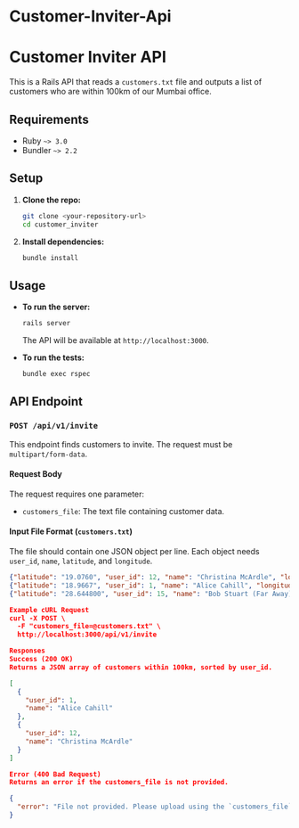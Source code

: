 # Customer-Inviter-Api

# Customer Inviter API

This is a Rails API that reads a `customers.txt` file and outputs a list of customers who are within 100km of our Mumbai office.

## Requirements

- Ruby `~> 3.0`
- Bundler `~> 2.2`

## Setup

1.  **Clone the repo:**
    ```bash
    git clone <your-repository-url>
    cd customer_inviter
    ```

2.  **Install dependencies:**
    ```bash
    bundle install
    ```

## Usage

-   **To run the server:**
    ```bash
    rails server
    ```
    The API will be available at `http://localhost:3000`.

-   **To run the tests:**
    ```bash
    bundle exec rspec
    ```

## API Endpoint

### `POST /api/v1/invite`

This endpoint finds customers to invite. The request must be `multipart/form-data`.

#### **Request Body**

The request requires one parameter:

-   `customers_file`: The text file containing customer data.

#### **Input File Format (`customers.txt`)**

The file should contain one JSON object per line. Each object needs `user_id`, `name`, `latitude`, and `longitude`.

```json
{"latitude": "19.0760", "user_id": 12, "name": "Christina McArdle", "longitude": "72.8777"}
{"latitude": "18.9667", "user_id": 1, "name": "Alice Cahill", "longitude": "72.8333"}
{"latitude": "28.644800", "user_id": 15, "name": "Bob Stuart (Far Away)", "longitude": "77.216721"}

Example cURL Request
curl -X POST \
  -F "customers_file=@customers.txt" \
  http://localhost:3000/api/v1/invite

Responses
Success (200 OK)
Returns a JSON array of customers within 100km, sorted by user_id.

[
  {
    "user_id": 1,
    "name": "Alice Cahill"
  },
  {
    "user_id": 12,
    "name": "Christina McArdle"
  }
]

Error (400 Bad Request)
Returns an error if the customers_file is not provided.

{
  "error": "File not provided. Please upload using the `customers_file` parameter."
}

